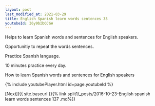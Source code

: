 ```yaml
---
layout: post
last_modified_at: 2021-03-29
title: English Spanish learn words sentences 33 
youtubeId: I6y9bIbOJGA
---
```

 
 
Helps to learn Spanish words and sentences for English speakers.

Opportunitiy to repeat the words sentences. 

Practice Spanish language. 
 
10 minutes practice every day. 
 
How to learn Spanish words and sentences for English speakers 
 
{% include youtubePlayer.html id=page.youtubeId %}
 
 
[Next]({{ site.baseurl }}{% link  split1/_posts/2016-10-23-English spanish learn words sentences 137 .md%})
 
